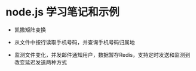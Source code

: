 # node.js 学习笔记和示例

* 凯撒矩阵变换

* 从文件中按行读取手机号码，并查询手机号码归属地

* 监测文件变化，并发邮件通知用户，数据暂存Redis，支持定时发送和监测到改变延迟发送两种方式
